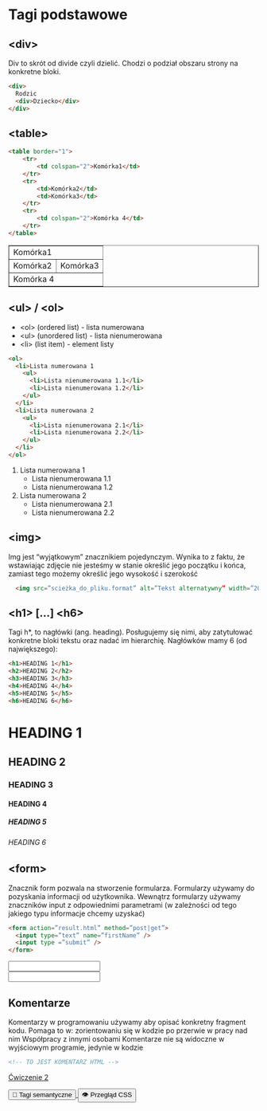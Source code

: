 # Tagi podstawowe
## &lt;div&gt;
Div to skrót od divide czyli dzielić. Chodzi o podział obszaru strony na konkretne bloki.
```html
<div>
  Rodzic
  <div>Dziecko</div>
</div>
```

## &lt;table&gt;
<div class="standardWrapper">
  <div>

```html
<table border="1">
	<tr>
		<td colspan="2">Komórka1</td>
	</tr>
	<tr>
		<td>Komórka2</td>
		<td>Komórka3</td>
	</tr>
	<tr>
		<td colspan="2">Komórka 4</td>
	</tr>
</table>
```
  </div>
  <div>

  <table border="1" style="width:100%">
    <tr>
      <td colspan="2">Komórka1</td>
    </tr>
    <tr>
      <td>Komórka2</td>
      <td>Komórka3</td>
    </tr>
    <tr>
      <td colspan="2">Komórka 4</td>
    </tr>
  </table>
  </div>
</div>

## &lt;ul&gt; / &lt;ol&gt;
- &lt;ol&gt; (ordered list) - lista numerowana
- &lt;ul&gt; (unordered list) - lista nienumerowana
- &lt;li&gt; (list item) - element listy 

<div class="standardWrapper">
  <div>

  ```html
  <ol>
    <li>Lista numerowana 1
      <ul>
        <li>Lista nienumerowana 1.1</li>
        <li>Lista nienumerowana 1.2</li>			
      </ul>
    </li>
    <li>Lista numerowana 2
      <ul>
        <li>Lista nienumerowana 2.1</li>
        <li>Lista nienumerowana 2.2</li>
      </ul>
    </li>
  </ol>
  ```
  </div>
  <div>
    <ol>
      <li>Lista numerowana 1
        <ul>
          <li>Lista nienumerowana 1.1</li>
          <li>Lista nienumerowana 1.2</li>			
        </ul>
      </li>
      <li>Lista numerowana 2
        <ul>
          <li>Lista nienumerowana 2.1</li>
          <li>Lista nienumerowana 2.2</li>
        </ul>
      </li>
    </ol>
  </div>
</div>

## &lt;img&gt;
Img jest “wyjątkowym” znacznikiem pojedynczym. Wynika to z faktu, że wstawiając zdjęcie nie jesteśmy w stanie określić jego początku i końca, zamiast tego możemy określić jego wysokość i szerokość

```html
  <img src=”scieżka_do_pliku.format” alt=”Tekst alternatywny” width=”200”  />
```

## &lt;h1&gt; [...] &lt;h6&gt;
Tagi h*, to nagłówki (ang. heading). Posługujemy się nimi, aby zatytułować konkretne bloki tekstu oraz nadać im hierarchię. 
Nagłówków mamy 6 (od największego):

<div class="standardWrapper">
  <div>

```html
<h1>HEADING 1</h1>
<h2>HEADING 2</h2>
<h3>HEADING 3</h3>
<h4>HEADING 4</h4>
<h5>HEADING 5</h5>
<h6>HEADING 6</h6>
```
  </div>
  <div>

<h1>HEADING 1</h1>
<h2>HEADING 2</h2>
<h3>HEADING 3</h3>
<h4>HEADING 4</h4>
<h5>HEADING 5</h5>
<h6>HEADING 6</h6>
  </div>
</div>

## &lt;form&gt;
Znacznik form pozwala na stworzenie formularza.
Formularzy używamy do pozyskania informacji od użytkownika. 
Wewnątrz formularzy używamy znaczników input z odpowiednimi parametrami (w zależności od tego jakiego typu informacje chcemy uzyskać)

<div class="standardWrapper">
  <div>

  ```html
  <form action=”result.html” method=”post|get”>
    <input type=”text” name=”firstName” />
    <input type =”submit” />
  </form>
  ```
  </div>
  <div>
    <form action=”result.html” method=”post|get”>
      <input type=”text” name=”firstName” /><br />
      <input type =”submit” />
    </form>
  </div>
</div>

## Komentarze
Komentarzy w programowaniu używamy aby opisać konkretny fragment kodu. Pomaga to w: 
zorientowaniu się w kodzie po przerwie w pracy nad nim
Współpracy z innymi osobami 
Komentarze nie są widoczne w wyjściowym programie, jedynie w kodzie

```html
<!-- TO JEST KOMENTARZ HTML -->
```

[Ćwiczenie 2](/ex_html?id=Ćwiczenie-2)

<div class="prevNextButtons">
  <a href="./#/html_semantic_tags?id=tagi-semantyczne">
    <button class="prev">🤖 Tagi semantyczne</button>
  </a>
  <a href="./#/css_overview?id=przeglĄd-cssa">
    <button class="next">👁️ Przegląd CSS</button>
  </a>
</div>
